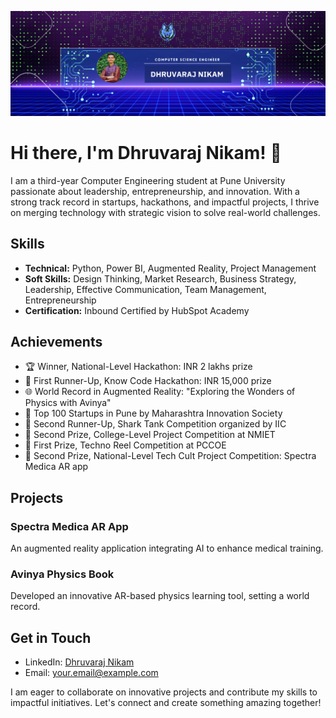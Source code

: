 ![logo](https://github.com/dhruvarajnikkam/Read-me-/blob/main/DHRUVARAJ%20NIKAM.png)
# Hi there, I'm Dhruvaraj Nikam! 👋

I am a third-year Computer Engineering student at Pune University passionate about leadership, entrepreneurship, and innovation. With a strong track record in startups, hackathons, and impactful projects, I thrive on merging technology with strategic vision to solve real-world challenges.

## Skills

- **Technical:** Python, Power BI, Augmented Reality, Project Management
- **Soft Skills:** Design Thinking, Market Research, Business Strategy, Leadership, Effective Communication, Team Management, Entrepreneurship
- **Certification:** Inbound Certified by HubSpot Academy

## Achievements

- 🏆 Winner, National-Level Hackathon: INR 2 lakhs prize
- 🥈 First Runner-Up, Know Code Hackathon: INR 15,000 prize
- 🌐 World Record in Augmented Reality: "Exploring the Wonders of Physics with Avinya"
- 🚀 Top 100 Startups in Pune by Maharashtra Innovation Society
- 🦈 Second Runner-Up, Shark Tank Competition organized by IIC
- 🥈 Second Prize, College-Level Project Competition at NMIET
- 🏅 First Prize, Techno Reel Competition at PCCOE
- 🥈 Second Prize, National-Level Tech Cult Project Competition: Spectra Medica AR app

## Projects

### Spectra Medica AR App
An augmented reality application integrating AI to enhance medical training.

### Avinya Physics Book
Developed an innovative AR-based physics learning tool, setting a world record.

## Get in Touch

- LinkedIn: [Dhruvaraj Nikam](https://www.linkedin.com/in/dhruvarajnikam/)
- Email: your.email@example.com

I am eager to collaborate on innovative projects and contribute my skills to impactful initiatives. Let's connect and create something amazing together!
